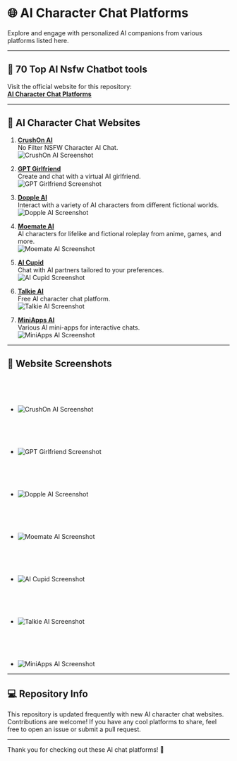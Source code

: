 # 🌐 AI Character Chat Platforms

Explore and engage with personalized AI companions from various platforms listed here.

---

## 🔗 **70 Top AI Nsfw Chatbot tools**

Visit the official website for this repository:  
**[AI Character Chat Platforms](https://1all4outgaming.github.io/AI-Character-Chats/)**

---

## 📜 AI Character Chat Websites

1. **[CrushOn AI](https://crushon.ai)**  
   No Filter NSFW Character AI Chat.  
   ![CrushOn AI Screenshot](images/crushon.png)  


2. **[GPT Girlfriend](https://www.gptgirlfriend.online)**  
   Create and chat with a virtual AI girlfriend.  
   ![GPT Girlfriend Screenshot](images/gptgirlfriend.online.png)  


3. **[Dopple AI](https://beta.dopple.ai)**  
   Interact with a variety of AI characters from different fictional worlds.  
   ![Dopple AI Screenshot](images/beta.dopple.png)  


4. **[Moemate AI](https://www.moemate.io)**  
   AI characters for lifelike and fictional roleplay from anime, games, and more.  
   ![Moemate AI Screenshot](images/moemate.png)  


5. **[AI Cupid](https://www.aicupid.org)**  
   Chat with AI partners tailored to your preferences.  
   ![AI Cupid Screenshot](images/aicupid.png)  


6. **[Talkie AI](https://www.talkie-ai.com)**  
   Free AI character chat platform.  
   ![Talkie AI Screenshot](images/talkie-ai.png)  


7. **[MiniApps AI](https://miniapps.ai)**  
   Various AI mini-apps for interactive chats.  
   ![MiniApps AI Screenshot](images/miniapps.png)  

---

## 📸 Website Screenshots

<br><br><br>

- ![CrushOn AI Screenshot](images/crushon.png)

<br><br><br>

- ![GPT Girlfriend Screenshot](images/gptgirlfriend.online.png)

<br><br><br>

- ![Dopple AI Screenshot](images/beta.dopple.png)

<br><br><br>

- ![Moemate AI Screenshot](images/moemate.png)

<br><br><br>

- ![AI Cupid Screenshot](images/aicupid.png)

<br><br><br>

- ![Talkie AI Screenshot](images/talkie-ai.png)

<br><br><br>

- ![MiniApps AI Screenshot](images/miniapps.png)

---

## 💻 Repository Info

This repository is updated frequently with new AI character chat websites. Contributions are welcome! If you have any cool platforms to share, feel free to open an issue or submit a pull request.

---

Thank you for checking out these AI chat platforms! 🚀
